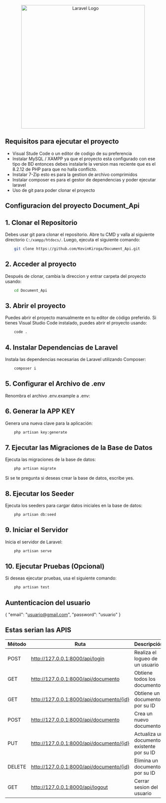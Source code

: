 <p align="center"><a href="https://laravel.com" target="_blank"><img src="https://raw.githubusercontent.com/laravel/art/master/logo-lockup/5%20SVG/2%20CMYK/1%20Full%20Color/laravel-logolockup-cmyk-red.svg" width="400" alt="Laravel Logo"></a></p>
</p>

## Requisitos para ejecutar el proyecto
- Visual Stude Code o un editor de codigo de su preferencia
- Instalar MySQL / XAMPP ya que el proyecto esta configurado con ese tipo de BD entonces debes instalarle la version mas reciente que es el 8.2.12 de PHP para que no halla conflicto.
- Instalar 7-Zip esto es para la gestion de archivo comprimidos
- Instalar composer es para el gestor de dependencias y poder ejecutar laravel
- Uso de git para poder clonar el proyecto

## Configuracion del proyecto Document_Api
## 1. Clonar el Repositorio
Debes usar git para clonar el repositorio. Abre tu CMD y valla al siguiente directorio `C:/xampp/htdocs/`. Luego, ejecuta el siguiente comando:
```sh
    git clone https://github.com/KevinKiroga/Document_Api.git
```
## 2. Acceder al proyecto
Después de clonar, cambia la direccion y entrar carpeta del proyecto usando:
```sh
    cd Document_Api
```
## 3. Abrir el proyecto
Puedes abrir el proyecto manualmente en tu editor de código preferido. Si tienes Visual Studio Code instalado, puedes abrir el proyecto usando:
```sh
    code .
```
## 4. Instalar Dependencias de Laravel
Instala las dependencias necesarias de Laravel utilizando Composer:
```sh
    composer i
```
## 5. Configurar el Archivo de .env
Renombra el archivo .env.example a .env:
## 6. Generar la APP KEY
Genera una nueva clave para la aplicación:
```sh
    php artisan key:generate
```
## 7. Ejecutar las Migraciones de la Base de Datos
Ejecuta las migraciones de la base de datos:
```sh
    php artisan migrate
```
Si se te pregunta si deseas crear la base de datos, escribe yes.
## 8. Ejecutar los Seeder
Ejecuta los seeders para cargar datos iniciales en la base de datos:
```sh
    php artisan db:seed
```
## 9. Iniciar el Servidor
Inicia el servidor de Laravel:
```sh
    php artisan serve
```
## 10. Ejecutar Pruebas (Opcional)
Si deseas ejecutar pruebas, usa el siguiente comando:
```sh
    php artisan test
```
## Auntenticacion del usuario
{
    "email": "usuario@gmail.com",
    "password": "usuario"
}

## Estas serian las APIS
| Método | Ruta                 | Descripción                            |
|--------|----------------------|----------------------------------------|
| POST   |http://127.0.0.1:8000/api/login       | Realiza el logueo de un usuario          |
| GET    | http://127.0.0.1:8000/api/documento       | Obtiene todos los documentos          |
| GET    | http://127.0.0.1:8000/api/documento/{id}  | Obtiene un documento por su ID        |
| POST   | http://127.0.0.1:8000/api/documento      | Crea un nuevo documento               |
| PUT    | http://127.0.0.1:8000/api/documento/{id}  | Actualiza un documento existente por su ID |
| DELETE | http://127.0.0.1:8000/api/documento/{id}  | Elimina un documento por su ID        |
| GET   |http://127.0.0.1:8000/api/logout       | Cerrar sesion del usuario          |
